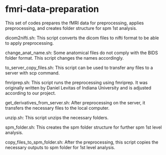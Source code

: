 # fmri-data-preparation
This set of codes prepares the fMRI data for preprocessing, applies preprocessing, and creates folder structure for spm 1st analysis.

dicom2nifti.sh: This script converts the dicom files to nifti format to be able to apply preprocessing.

change_anat_name.sh: Some anatomical files do not comply with the BIDS folder format. This script changes the names accordingly.

to_server_copy_files.sh: This script can be used to transfer any files to a server with scp command.

fmriprep.sh: This script runs the preprocessing using fmriprep. It was originally written by Daniel Levitas of Indiana University and is adjusted according to our project.

get_derivatives_from_server.sh: After preprocessing on the server, it transfers the necessary files to the local computer.

unzip.sh: This script unzips the necessary folders.

spm_folder.sh: This creates the spm folder structure for further spm 1st level analysis.

copy_files_to_spm_folder.sh: After the preprocessing, this script copies the necessary outputs to spm folder for 1st level analysis.
